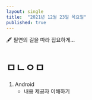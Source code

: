 ```yaml
---
layout: single
title:  "2021년 12월 23일 목요일"
published: true
---
```


🖋️ 필연의 길을 따라 집요하게...

# ㅁㄴㅇㅁ

1. Android
   - 내용 제공자 이해하기



